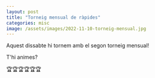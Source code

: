 ```yaml
---
layout: post
title: "Torneig mensual de ràpides"
categories: misc
image: /assets/images/2022-11-10-torneig-mensual.jpg
---
```


Aquest dissabte hi tornem amb el segon torneig mensual!

T'hi animes?

🏆🏆🏆🏆🏆🏆
